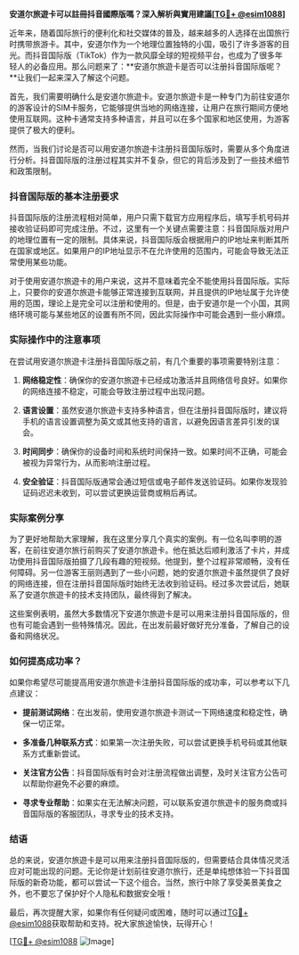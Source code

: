 **安道尔旅遊卡可以註冊抖音國際版嗎？深入解析與實用建議[[TG💪+ @esim1088](https://t.me/s/esim1088)]**

近年来，随着国际旅行的便利化和社交媒体的普及，越来越多的人选择在出国旅行时携带旅游卡。其中，安道尔作为一个地理位置独特的小国，吸引了许多游客的目光。而抖音国际版（TikTok）作为一款风靡全球的短视频平台，也成为了很多年轻人的必备应用。那么问题来了：**安道尔旅遊卡是否可以注册抖音国际版呢？**让我们一起来深入了解这个问题。

首先，我们需要明确什么是安道尔旅遊卡。安道尔旅遊卡是一种专门为前往安道尔的游客设计的SIM卡服务，它能够提供当地的网络连接，让用户在旅行期间方便地使用互联网。这种卡通常支持多种语言，并且可以在多个国家和地区使用，为游客提供了极大的便利。

然而，当我们讨论是否可以用安道尔旅遊卡注册抖音国际版时，需要从多个角度进行分析。抖音国际版的注册过程其实并不复杂，但它的背后涉及到了一些技术细节和政策限制。

### 抖音国际版的基本注册要求

抖音国际版的注册流程相对简单，用户只需下载官方应用程序后，填写手机号码并接收验证码即可完成注册。不过，这里有一个关键点需要注意：抖音国际版对用户的地理位置有一定的限制。具体来说，抖音国际版会根据用户的IP地址来判断其所在国家或地区。如果用户的IP地址显示不在允许使用的范围内，可能会导致无法正常使用某些功能。

对于使用安道尔旅遊卡的用户来说，这并不意味着完全不能使用抖音国际版。实际上，只要你的安道尔旅遊卡能够正常连接到互联网，并且提供的IP地址属于允许使用的范围，理论上是完全可以注册和使用的。但是，由于安道尔是一个小国，其网络环境可能与某些地区的设置有所不同，因此实际操作中可能会遇到一些小麻烦。

### 实际操作中的注意事项

在尝试用安道尔旅遊卡注册抖音国际版之前，有几个重要的事项需要特别注意：

1. **网络稳定性**：确保你的安道尔旅遊卡已经成功激活并且网络信号良好。如果你的网络连接不稳定，可能会导致注册过程中出现问题。
   
2. **语言设置**：虽然安道尔旅遊卡支持多种语言，但在注册抖音国际版时，建议将手机的语言设置调整为英文或其他支持的语言，以避免因语言差异引发的误会。

3. **时间同步**：确保你的设备时间和系统时间保持一致。如果时间不正确，可能会被视为异常行为，从而影响注册过程。

4. **安全验证**：抖音国际版通常会通过短信或电子邮件发送验证码。如果你发现验证码迟迟未收到，可以尝试更换运营商或稍后再试。

### 实际案例分享

为了更好地帮助大家理解，我在这里分享几个真实的案例。有一位名叫李明的游客，在前往安道尔旅行前购买了安道尔旅遊卡。他在抵达后顺利激活了卡片，并成功使用抖音国际版拍摄了几段有趣的短视频。他提到，整个过程非常顺畅，没有任何障碍。另一位游客王丽则遇到了一些小问题，她的安道尔旅遊卡虽然提供了良好的网络连接，但在注册抖音国际版时始终无法收到验证码。经过多次尝试后，她联系了安道尔旅遊卡的技术支持团队，最终得到了解决。

这些案例表明，虽然大多数情况下安道尔旅遊卡是可以用来注册抖音国际版的，但也有可能会遇到一些特殊情况。因此，在出发前最好做好充分准备，了解自己的设备和网络状况。

### 如何提高成功率？

如果你希望尽可能提高用安道尔旅遊卡注册抖音国际版的成功率，可以参考以下几点建议：

- **提前测试网络**：在出发前，使用安道尔旅遊卡测试一下网络速度和稳定性，确保一切正常。
  
- **多准备几种联系方式**：如果第一次注册失败，可以尝试更换手机号码或其他联系方式重新尝试。

- **关注官方公告**：抖音国际版有时会对注册流程做出调整，及时关注官方公告可以帮助你避免不必要的麻烦。

- **寻求专业帮助**：如果实在无法解决问题，可以联系安道尔旅遊卡的服务商或抖音国际版的客服团队，寻求专业的技术支持。

### 结语

总的来说，安道尔旅遊卡是可以用来注册抖音国际版的，但需要结合具体情况灵活应对可能出现的问题。无论你是计划前往安道尔旅行，还是单纯想体验一下抖音国际版的新奇功能，都可以尝试一下这个组合。当然，旅行中除了享受美景美食之外，也不要忘了保护好个人隐私和数据安全哦！

最后，再次提醒大家，如果你有任何疑问或困难，随时可以通过[TG💪+ @esim1088](https://t.me/s/esim1088)获取帮助和支持。祝大家旅途愉快，玩得开心！

[[TG💪+ @esim1088](https://t.me/s/esim1088) ![Image](https://i.postimg.cc/4NQfJmqS/Snipaste-2025-05-13-00-14-12.png)]